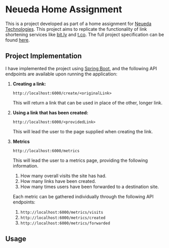 # Neueda Home Assignment

This is a project developed as part of a home assignment for [Neueda Technologies](https://www.neueda.com/). This project aims to replicate the functionality of link shortening services like [bit.ly](https://bitly.com/) and [t.co](https://developer.twitter.com/en/docs/tco). The full project specification can be found [here](docs/assignment-spec.docx). 

## Project Implementation

I have implemented the project using [Spring Boot](https://spring.io/projects/spring-boot), and the following API endpoints are available upon running the application:

1. **Creating a link:** 
   
    `http://localhost:6000/create/<originalLink>`

    This will return a link that can be used in place of the other, longer link. 
   
2. **Using a link that has been created:**

    `http://localhost:6000/<providedLink>`
   
    This will lead the user to the page supplied when creating the link. 

3. **Metrics**
    
    `http://localhost:6000/metrics`
   
    This will lead the user to a metrics page, providing the following information. 
   
    1. How many overall visits the site has had.
    2. How many links have been created.
    3. How many times users have been forwarded to a destination site.
    
    Each metric can be gathered individually through the following API endpoints:
    
    1. `http://localhost:6000/metrics/visits`
    2. `http://localhost:6000/metrics/created`
    3. `http://localhost:6000/metrics/forwarded`
    
## Usage
